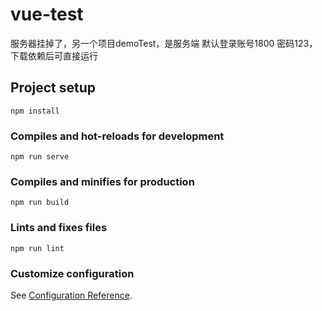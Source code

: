 # vue-test
服务器挂掉了，另一个项目demoTest，是服务端
默认登录账号1800 密码123，下载依赖后可直接运行

## Project setup
```
npm install
```

### Compiles and hot-reloads for development
```
npm run serve
```

### Compiles and minifies for production
```
npm run build
```

### Lints and fixes files
```
npm run lint
```

### Customize configuration
See [Configuration Reference](https://cli.vuejs.org/config/).
